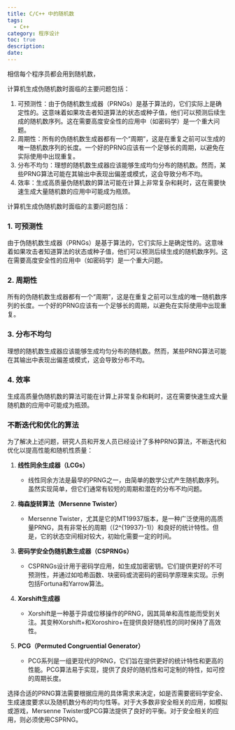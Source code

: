 ```yaml
---
title: C/C++ 中的随机数
tags:
  - C++
category: 程序设计
toc: true
description: 
date: 
---
```


相信每个程序员都会用到随机数，

计算机生成伪随机数时面临的主要问题包括：

1. 可预测性：由于伪随机数生成器（PRNGs）是基于算法的，它们实际上是确定性的。这意味着如果攻击者知道算法的状态或种子值，他们可以预测后续生成的随机数序列。这在需要高度安全性的应用中（如密码学）是一个重大问题。
2. 周期性：所有的伪随机数生成器都有一个“周期”，这是在重复之前可以生成的唯一随机数序列的长度。一个好的PRNG应该有一个足够长的周期，以避免在实际使用中出现重复。
3. 分布不均匀：理想的随机数生成器应该能够生成均匀分布的随机数。然而，某些PRNG算法可能在其输出中表现出偏差或模式，这会导致分布不均。
4. 效率：生成高质量伪随机数的算法可能在计算上非常复杂和耗时，这在需要快速生成大量随机数的应用中可能成为瓶颈。



计算机生成伪随机数时面临的主要问题包括：

### 1. 可预测性
由于伪随机数生成器（PRNGs）是基于算法的，它们实际上是确定性的。这意味着如果攻击者知道算法的状态或种子值，他们可以预测后续生成的随机数序列。这在需要高度安全性的应用中（如密码学）是一个重大问题。

### 2. 周期性
所有的伪随机数生成器都有一个“周期”，这是在重复之前可以生成的唯一随机数序列的长度。一个好的PRNG应该有一个足够长的周期，以避免在实际使用中出现重复。

### 3. 分布不均匀
理想的随机数生成器应该能够生成均匀分布的随机数。然而，某些PRNG算法可能在其输出中表现出偏差或模式，这会导致分布不均。

### 4. 效率
生成高质量伪随机数的算法可能在计算上非常复杂和耗时，这在需要快速生成大量随机数的应用中可能成为瓶颈。

### 不断迭代和优化的算法

为了解决上述问题，研究人员和开发人员已经设计了多种PRNG算法，不断迭代和优化以提高性能和随机性质量：

1. **线性同余生成器（LCGs）**
   - 线性同余方法是最早的PRNG之一，由简单的数学公式产生随机数序列。虽然实现简单，但它们通常有较短的周期和潜在的分布不均问题。

2. **梅森旋转算法（Mersenne Twister）**
   - Mersenne Twister，尤其是它的MT19937版本，是一种广泛使用的高质量PRNG，具有非常长的周期（\(2^{19937}-1\)）和良好的统计特性。但是，它的状态空间相对较大，初始化需要一定的时间。

3. **密码学安全伪随机数生成器（CSPRNGs）**
   - CSPRNGs设计用于密码学应用，如生成加密密钥。它们提供更好的不可预测性，并通过如哈希函数、块密码或流密码的密码学原理来实现。示例包括Fortuna和Yarrow算法。

4. **Xorshift生成器**
   - Xorshift是一种基于异或位移操作的PRNG，因其简单和高性能而受到关注。其变种Xorshift+和Xoroshiro+在提供良好随机性的同时保持了高效性。

5. **PCG（Permuted Congruential Generator）**
   - PCG系列是一组更现代的PRNG，它们旨在提供更好的统计特性和更高的性能。PCG算法易于实现，提供了良好的随机性和可定制的特性，如可控的周期长度。

选择合适的PRNG算法需要根据应用的具体需求来决定，如是否需要密码学安全、生成速度要求以及随机数分布的均匀性等。对于大多数非安全相关的应用，如模拟或游戏，Mersenne Twister或PCG算法提供了良好的平衡。对于安全相关的应用，则必须使用CSPRNG。
